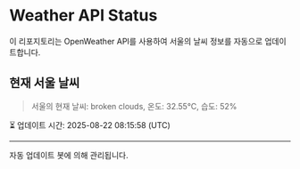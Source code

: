 
# Weather API Status

이 리포지토리는 OpenWeather API를 사용하여 서울의 날씨 정보를 자동으로 업데이트합니다.

## 현재 서울 날씨
> 서울의 현재 날씨: broken clouds, 온도: 32.55°C, 습도: 52%

⏳ 업데이트 시간: 2025-08-22 08:15:58 (UTC)

---
자동 업데이트 봇에 의해 관리됩니다.
